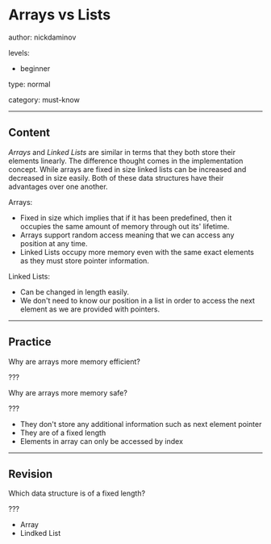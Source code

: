 # Arrays vs Lists
author: nickdaminov

levels:

  - beginner

type: normal

category: must-know

---
## Content

*Arrays* and *Linked Lists* are similar in terms that they both store their elements linearly. The difference thought comes in the implementation concept. While arrays are fixed in size linked lists can be increased and decreased in size easily. Both of these data structures have their advantages over one another.

Arrays:
* Fixed in size which implies that if it has been predefined, then it occupies the same amount of memory through out its' lifetime.
* Arrays support random access meaning that we can access any position at any time.
* Linked Lists occupy more memory even with the same exact elements as they must store pointer information.

Linked Lists:
* Can be changed in length easily.
* We don't need to know our position in a list in order to access the next element as we are provided with pointers.

---
## Practice

Why are arrays more memory efficient?

???

Why are arrays more memory safe?

???

* They don't store any additional information such as next element pointer
* They are of a fixed length
* Elements in array can only be accessed by index
---
## Revision

Which data structure is of a fixed length?

???

* Array
* Lindked List
